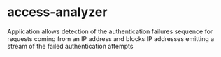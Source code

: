 # access-analyzer
Application allows detection of the authentication failures sequence  for requests coming from an IP address and blocks IP addresses emitting a stream of the failed authentication attempts
